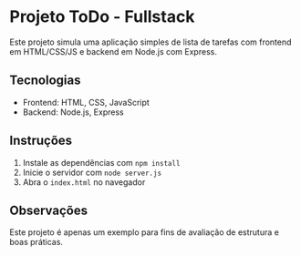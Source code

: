 # Projeto ToDo - Fullstack

Este projeto simula uma aplicação simples de lista de tarefas com frontend em HTML/CSS/JS e backend em Node.js com Express.

## Tecnologias
- Frontend: HTML, CSS, JavaScript
- Backend: Node.js, Express

## Instruções
1. Instale as dependências com `npm install`
2. Inicie o servidor com `node server.js`
3. Abra o `index.html` no navegador

## Observações
Este projeto é apenas um exemplo para fins de avaliação de estrutura e boas práticas.